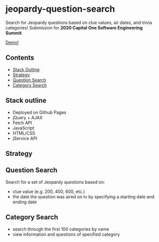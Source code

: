 # jeopardy-question-search
Search for Jeopardy questions based on clue values, air dates, and trivia categories!
Submission for **2020 Capital One Software Engineering Summit**.

[Demo!](https://raymondzouu.github.io/jeopardy-question-search/)

## Contents
- [Stack Outline](#stack-outline)
- [Strategy](#strategy)
- [Question Search](#question-search)
- [Category Search](#category-search)

## Stack outline
* Deployed on Github Pages
* jQuery + AJAX
* Fetch API
* JavaScript
* HTML/CSS
* jService API

## Strategy

## Question Search
Search for a set of Jeopardy questions based on: 
* clue value (e.g. 200, 400, 600, etc.)
* the date the question was aired on tv by specifying a starting date and ending date

## Category Search
* search through the first 100 categories by name
* view information and questions of specified category


